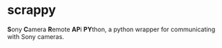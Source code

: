 # scrappy
**S**ony **C**amera **R**emote **AP**i **PY**thon, a python wrapper for communicating with Sony cameras.
